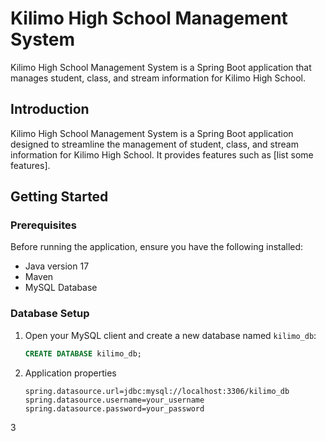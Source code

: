 # Kilimo High School Management System

Kilimo High School Management System is a Spring Boot application that manages student, class, and stream information for Kilimo High School.


## Introduction

Kilimo High School Management System is a Spring Boot application designed to streamline the management of student, class, and stream information for Kilimo High School. It provides features such as [list some features].


## Getting Started

### Prerequisites

Before running the application, ensure you have the following installed:

- Java version 17
- Maven 
- MySQL Database

### Database Setup

1. Open your MySQL client and create a new database named `kilimo_db`:

   ```sql
   CREATE DATABASE kilimo_db;
   ```
2. Application properties

    ```properties
    spring.datasource.url=jdbc:mysql://localhost:3306/kilimo_db
    spring.datasource.username=your_username
    spring.datasource.password=your_password
    ```
3
